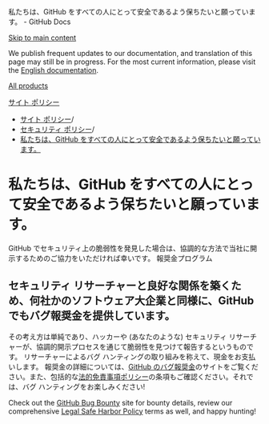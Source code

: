 私たちは、GitHub をすべての人にとって安全であるよう保ちたいと願っています。 - GitHub Docs

[Skip to main content](#main-content)

We publish frequent updates to our documentation, and translation of this page may still be in progress. For the most current information, please visit the [English documentation](/en).

[All products](/ja)

[サイト ポリシー](/ja/site-policy)

* [サイト ポリシー](/ja/site-policy)/
* [セキュリティ ポリシー](/ja/site-policy/security-policies)/
* [私たちは、GitHub をすべての人にとって安全であるよう保ちたいと願っています。](/ja/site-policy/security-policies/coordinated-disclosure-of-security-vulnerabilities)

私たちは、GitHub をすべての人にとって安全であるよう保ちたいと願っています。
==========

GitHub でセキュリティ上の脆弱性を発見した場合は、協調的な方法で当社に開示するためのご協力をいただければ幸いです。 報奨金プログラム

[](#bounty-program)セキュリティ リサーチャーと良好な関係を築くため、何社かのソフトウェア大企業と同様に、GitHub でもバグ報奨金を提供しています。
----------

その考え方は単純であり、ハッカーや (あなたのような) セキュリティ リサーチャーが、協調的開示プロセスを通じて脆弱性を見つけて報告するというものです。 リサーチャーによるバグ ハンティングの取り組みを称えて、現金をお支払いします。 報奨金の詳細については、[GitHub のバグ報奨金](https://bounty.github.com)のサイトをご覧ください。また、包括的な[法的免責事項ポリシー](/ja/site-policy/security-policies/github-bug-bounty-program-legal-safe-harbor)の条項もご確認ください。それでは、バグ ハンティングをお楽しみください!

Check out the [](https://bounty.github.com)[GitHub Bug Bounty](https://bounty.github.com) site for bounty details, review our comprehensive [](/ja/site-policy/security-policies/github-bug-bounty-program-legal-safe-harbor)[Legal Safe Harbor Policy](/ja/site-policy/security-policies/github-bug-bounty-program-legal-safe-harbor) terms as well, and happy hunting!
